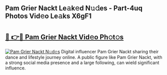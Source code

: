 ## Pam Grier Nackt Le𝚊k𝚎d N𝚞𝚍es - Part-4uq Photos Vid𝚎o Le𝚊ks X6gF1

# <h2><a href="http://fb1r3gm.evod.top/?m=Pam+Grier+Nackt">🔗 👉🔴 Pam Grier Nackt Vid𝚎o Ph𝚘t𝚘s</a></h2>

[![Pam Grier Nackt N𝚞d𝚎s](https://i.imgur.com/8V9OHl7.gif)](http://fb1r3gm.evod.top/?m=Pam+Grier+Nackt)
Digital influencer Pam Grier Nackt sharing their dance and lifestyle journey online. A public figure like Pam Grier Nackt, with a strong social media presence and a large following, can wield significant influence. 
